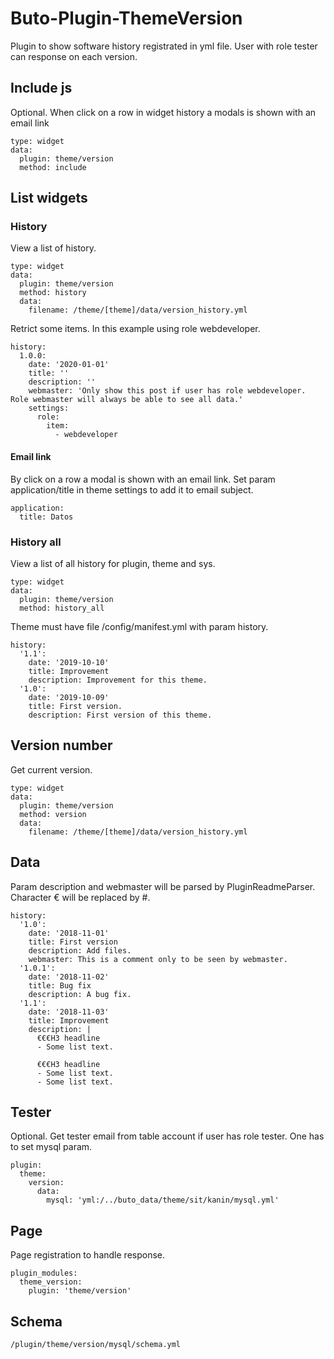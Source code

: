 # Buto-Plugin-ThemeVersion
Plugin to show software history registrated in yml file. User with role tester can response on each version.

## Include js
Optional. When click on a row in widget history a modals is shown with an email link
```
type: widget
data:
  plugin: theme/version
  method: include
```

## List widgets

### History
View a list of history.
```
type: widget
data:
  plugin: theme/version
  method: history
  data:
    filename: /theme/[theme]/data/version_history.yml
```
Retrict some items. In this example using role webdeveloper.
```
history:
  1.0.0:
    date: '2020-01-01'
    title: ''
    description: ''
    webmaster: 'Only show this post if user has role webdeveloper. Role webmaster will always be able to see all data.'
    settings:
      role:
        item:
          - webdeveloper
```

#### Email link
By click on a row a modal is shown with an email link.
Set param application/title in theme settings to add it to email subject.
```
application:
  title: Datos
```

### History all

View a list of all history for plugin, theme and sys.

```
type: widget
data:
  plugin: theme/version
  method: history_all
```

Theme must have file /config/manifest.yml with param history.

```
history:
  '1.1':
    date: '2019-10-10'
    title: Improvement
    description: Improvement for this theme.
  '1.0':
    date: '2019-10-09'
    title: First version.
    description: First version of this theme.
```



## Version number

Get current version.

```
type: widget
data:
  plugin: theme/version
  method: version
  data:
    filename: /theme/[theme]/data/version_history.yml
```


## Data
Param description and webmaster will be parsed by PluginReadmeParser. Character € will be replaced by #.
```
history:
  '1.0':
    date: '2018-11-01'
    title: First version
    description: Add files.
    webmaster: This is a comment only to be seen by webmaster.
  '1.0.1':
    date: '2018-11-02'
    title: Bug fix
    description: A bug fix.
  '1.1':
    date: '2018-11-03'
    title: Improvement
    description: |
      €€€H3 headline
      - Some list text.
      
      €€€H3 headline
      - Some list text.
      - Some list text.
```

## Tester
Optional. Get tester email from table account if user has role tester. One has to set mysql param.
```
plugin:
  theme:
    version:
      data:
        mysql: 'yml:/../buto_data/theme/sit/kanin/mysql.yml'
```

## Page
Page registration to handle response.
```
plugin_modules:
  theme_version:
    plugin: 'theme/version'
```

## Schema
```
/plugin/theme/version/mysql/schema.yml
```
